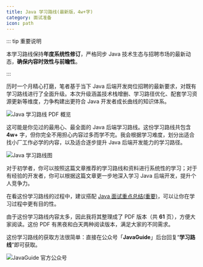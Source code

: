 ```yaml
---
title: Java 学习路线(最新版，4w+字)
category: 面试准备
icon: path
---
```


::: tip 重要说明

本学习路线保持**年度系统性修订**，严格同步 Java 技术生态与招聘市场的最新动态，**确保内容时效性与前瞻性**。

:::

历时一个月精心打磨，笔者基于当下 Java 后端开发岗位招聘的最新要求，对既有学习路线进行了全面升级。本次升级涵盖技术栈增删、学习路径优化、配套学习资源更新等维度，力争构建出更符合 Java 开发者成长曲线的知识体系。

![Java 学习路线 PDF 概览](https://oss.javaguide.cn/github/javaguide/interview-preparation/java-road-map-pdf.png)

这可能是你见过的最用心、最全面的 Java 后端学习路线。这份学习路线共包含 **4w+** 字，但你完全不用担心内容过多而学不完。我会根据学习难度，划分出适合找小厂工作必学的内容，以及适合逐步提升 Java 后端开发能力的学习路径。

![Java 学习路线图](https://oss.javaguide.cn/github/javaguide/interview-preparation/java-road-map.png)

对于初学者，你可以按照这篇文章推荐的学习路线和资料进行系统性的学习；对于有经验的开发者，你可以根据这篇文章更一步地深入学习 Java 后端开发，提升个人竞争力。

在看这份学习路线的过程中，建议搭配 [Java 面试重点总结(重要)](https://javaguide.cn/interview-preparation/key-points-of-interview.html)，可以让你在学习过程中更有目的性。

由于这份学习路线内容太多，因此我将其整理成了 PDF 版本（共 **61** 页），方便大家阅读。这份 PDF 有黑夜和白天两种阅读版本，满足大家的不同需求。

这份学习路线的获取方法很简单：直接在公众号「**JavaGuide**」后台回复“**学习路线**”即可获取。

![JavaGuide 官方公众号](https://oss.javaguide.cn/github/javaguide/gongzhonghaoxuanchuan.png)

